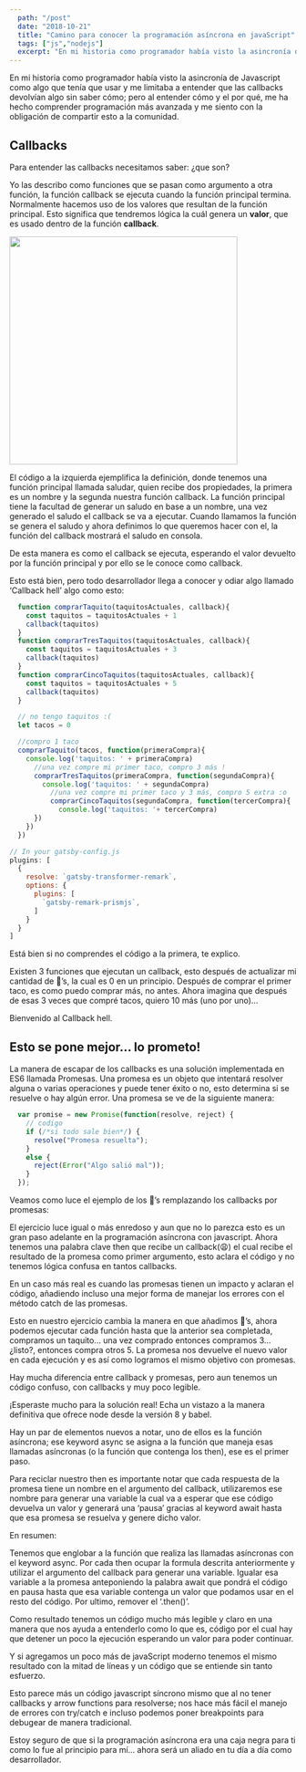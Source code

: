 ```yaml
---
  path: "/post"
  date: "2018-10-21"
  title: "Camino para conocer la programación asíncrona en javaScript"
  tags: ["js","nodejs"]
  excerpt: "En mi historia como programador había visto la asincronía de Javascript como algo que tenía que usar y me limitaba a entender que las callbacks devolvían algo sin saber cómo."
---
```


En mi historia como programador había visto la asincronía de Javascript como algo que tenía que usar y me limitaba a entender que las callbacks devolvían algo sin saber cómo; pero al entender cómo y el por qué, me ha hecho comprender programación más avanzada y me siento con la obligación de compartir esto a la comunidad.

## Callbacks

Para entender las callbacks necesitamos saber: ¿que son?

Yo las describo como funciones que se pasan como argumento a otra función, la función callback se ejecuta cuando la función principal termina. Normalmente hacemos uso de los valores que resultan de la función principal. Esto significa que tendremos lógica la cuál genera un **valor**, que es usado dentro de la función **callback**.

<img class='side' src='https://cdn-images-1.medium.com/max/1200/1*Lhm423H018XzY9VIZcpXWw.png' width='400'/>

El código a la izquierda ejemplifica la definición, donde tenemos una función principal llamada saludar, quien recibe dos propiedades, la primera es un nombre y la segunda nuestra función callback. La función principal tiene la facultad de generar un saludo en base a un nombre, una vez generado el saludo el callback se va a ejecutar. Cuando llamamos la función se genera el saludo y ahora definimos lo que queremos hacer con el, la función del callback mostrará el saludo en consola.

De esta manera es como el callback se ejecuta, esperando el valor devuelto por la función principal y por ello se le conoce como callback.

Esto está bien, pero todo desarrollador llega a conocer y odiar algo llamado ‘Callback hell’ algo como esto:

```javascript
  function comprarTaquito(taquitosActuales, callback){
    const taquitos = taquitosActuales + 1
    callback(taquitos)
  }
  function comprarTresTaquitos(taquitosActuales, callback){
    const taquitos = taquitosActuales + 3
    callback(taquitos)
  }
  function comprarCincoTaquitos(taquitosActuales, callback){
    const taquitos = taquitosActuales + 5
    callback(taquitos)
  }

  // no tengo taquitos :(
  let tacos = 0

  //compro 1 taco
  comprarTaquito(tacos, function(primeraCompra){
    console.log('taquitos: ' + primeraCompra)
      //una vez compre mi primer taco, compro 3 más !
      comprarTresTaquitos(primeraCompra, function(segundaCompra){
        console.log('taquitos: ' + segundaCompra)
          //una vez compre mi primer taco y 3 más, compro 5 extra :o
          comprarCincoTaquitos(segundaCompra, function(tercerCompra){
            console.log('taquitos: '+ tercerCompra)
      })
    })
  })
```

```javascript
// In your gatsby-config.js
plugins: [
  {
    resolve: `gatsby-transformer-remark`,
    options: {
      plugins: [
        `gatsby-remark-prismjs`,
      ]
    }
  }
]
```

Está bien si no comprendes el código a la primera, te explico.

Existen 3 funciones que ejecutan un callback, esto después de actualizar mi cantidad de 🌮’s, la cual es 0 en un principio. Después de comprar el primer taco, es como puedo comprar más, no antes. Ahora imagina que después de esas 3 veces que compré tacos, quiero 10 más (uno por uno)…

Bienvenido al Callback hell.

## Esto se pone mejor… lo prometo!
La manera de escapar de los callbacks es una solución implementada en ES6 llamada Promesas. Una promesa es un objeto que intentará resolver alguna o varias operaciones y puede tener éxito o no, esto determina si se resuelve o hay algún error. Una promesa se ve de la siguiente manera:

```javascript
  var promise = new Promise(function(resolve, reject) {
    // codigo
    if (/*si todo sale bien*/) {
      resolve("Promesa resuelta");
    }
    else {
      reject(Error("Algo salió mal"));
    }
  });
```

Veamos como luce el ejemplo de los 🌮’s remplazando los callbacks por promesas:


El ejercicio luce igual o más enredoso y aun que no lo parezca esto es un gran paso adelante en la programación asíncrona con javascript. Ahora tenemos una palabra clave then que recibe un callback(😩) el cual recibe el resultado de la promesa como primer argumento, esto aclara el código y no tenemos lógica confusa en tantos callbacks.

En un caso más real es cuando las promesas tienen un impacto y aclaran el código, añadiendo incluso una mejor forma de manejar los errores con el método catch de las promesas.

Esto en nuestro ejercicio cambia la manera en que añadimos 🌮’s, ahora podemos ejecutar cada función hasta que la anterior sea completada, compramos un taquito… una vez comprado entonces compramos 3… ¿listo?, entonces compra otros 5. La promesa nos devuelve el nuevo valor en cada ejecución y es así como logramos el mismo objetivo con promesas.

Hay mucha diferencia entre callback y promesas, pero aun tenemos un código confuso, con callbacks y muy poco legible.

¡Esperaste mucho para la solución real!
Echa un vistazo a la manera definitiva que ofrece node desde la versión 8 y babel.


Hay un par de elementos nuevos a notar, uno de ellos es la función asíncrona; ese keyword async se asigna a la función que maneja esas llamadas asíncronas (o la función que contenga los then), ese es el primer paso.


Para reciclar nuestro then es importante notar que cada respuesta de la promesa tiene un nombre en el argumento del callback, utilizaremos ese nombre para generar una variable la cual va a esperar que ese código devuelva un valor y generará una ‘pausa’ gracias al keyword await hasta que esa promesa se resuelva y genere dicho valor.

En resumen:

Tenemos que englobar a la función que realiza las llamadas asíncronas con el keyword async.
Por cada then ocupar la formula descrita anteriormente y utilizar el argumento del callback para generar una variable.
Igualar esa variable a la promesa anteponiendo la palabra await que pondrá el código en pausa hasta que esa variable contenga un valor que podamos usar en el resto del código.
Por ultimo, remover el ‘.then()’.

Como resultado tenemos un código mucho más legible y claro en una manera que nos ayuda a entenderlo como lo que es, código por el cual hay que detener un poco la ejecución esperando un valor para poder continuar.

Y si agregamos un poco más de javaScript moderno tenemos el mismo resultado con la mitad de líneas y un código que se entiende sin tanto esfuerzo.


Esto parece más un código javascript síncrono mismo que al no tener callbacks y arrow functions para resolverse; nos hace más fácil el manejo de errores con try/catch e incluso podemos poner breakpoints para debugear de manera tradicional.

Estoy seguro de que si la programación asíncrona era una caja negra para ti como lo fue al principio para mí… ahora será un aliado en tu día a día como desarrollador.



